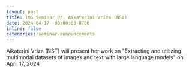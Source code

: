 ```yaml
---
layout: post
title: TMG Seminar Dr. Aikaterini Vriza (NST) 
date: 2024-04-17  08:00:00-0700
inline: false
categories: seminar-announcements
---
```


Aikaterini Vriza (NST)  will present her work on "Extracting and utilizing multimodal datasets of images and text with large language models" on April 17, 2024 

